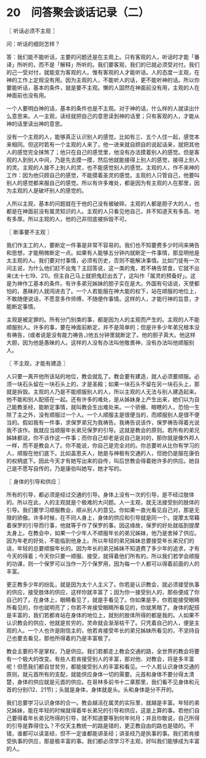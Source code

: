 # 20　问答聚会谈话记录（二）



〖 听话必须不主观 〗

问：听话的细则怎样？

答：我们能不能听话，主要的问题还是在主观上。只有客观的人，听话时才能「番译」所听的，而不是「解释」所听的。我们要客观，我们的已就必须受对付。我们的己一受对付，就能变为客观的人。惟有客观的人才能听话。人的态度一主观，在神的工作上定规没有用。因为主观的人，不能听人的话，更不能听神的话。所以你要能听话，基本的条件，就是要不主观。懒的人固然在神面前没有用，主观的人在神面前也没有用。

一个人要明白神的话，基本的条件也是不主观。对于神的话，什么样的人就读出什么意思来。人一主观，读经就把自己的意思读到神的话里；只有客观的人，才能从神的话里读出神的意思。

没有一个主观的人，能够真正认识别人的感觉。比如有三、五个人住一起，感觉本来相同。但这时若有一个主观的人来了，他一进来就自顾自的说起话来，就把其他人的感觉完全抹煞了；他只在自己的感觉里，他没有办法摸着别人的感觉。但是客观的人到别人中间，乃是先去摸一摸，然后他就能接得上别人的感觉，接得上别人的灵。主观的人接不上别人的灵，也不能感觉别人的感觉。主观的人，作不来神的工作：因为他只顾自己的感觉，不能摸着圣灵的感觉。主观的人只管自己，他要叫别人的感觉都来服自己的感觉。所以有许多难处，都是因为有主观的人在那里，因为主观的人是破坏别人的感觉的。

人所以主观，基本的问题就在于他的己没有被破碎。主观的人都是胆子大的人，也都是在神面前没有属灵知识的人。主观的人只看见他自己，并不知道天有多高、地有多厚。所以主观的人，他的己非彻底被拆毁不可。



〖 断事要不主观 〗

我们作主工的人，要断定一件事是非常不容易的。我们也不知要费多少时间来祷告和思想，才能稍微断定一点。如果有人能够五分钟内就断定一件事情，那显明他是太主观的人。我们要对付事情，必须有历史，否则不能解决事情。比如门徒有一次问主说，为什么他们赶不出鬼？主回答说，这一类的鬼，若不祷告禁食，它就不出来(太十七19、21)。但主自己马上就把鬼赶出去了，这叫作「属灵的预备好」。这是为神作工基本的条件。有许多弟兄姊妹的胆子实在是大。外国有句话说，天使都怕的，愚昧的人就闯进去了。一个人若能服在神大能的权下，站在顺服的地位上，不敢随便说话，不愿意多作师傅，不随便作事情。这样的人，才能行神的旨意，才能断定事情。

主观是被定罪的。所有分门别类的事，都是因为人的主观而产生的。主观的人不能顺服别人。许多的事，要在神面前断定，并不是简单的；但是许多少年弟兄根本没有祷告，(或者说是没有能力祷告，)他五分钟里就断定了。他的胆子真大。他这样大胆，因为他是愚昧的人。这样的人没有办法叫他敬畏神，没有办法叫他顺服别人。



〖 不主观，才能有建造 〗

人只要一离开他所该站的地位，教会就乱了。教会要有建造，就人必须要顺服。必须一块石头留在一块石头上的，才是圣殿；如果一块石头不留在另一块石头上，那就是拆毁。主观的人乃是不能顺服别人的人，所以主观的人无法与别人建造起来。他不能和别人配搭在一起。还有许多的难处，是从姊妹身上产生出来，她们以为自己能教圣经，能断定事情，就叫教会生出难处来。一个骄傲、眼瞎的人，恐怕一生除了主之外，没有顺服过一个人。一个人顺服主是很便当的，而顺服别人是很不便当的。假如我有一件事，求保罗弟兄为我祷告。我祷告说该作，保罗祷告得着光说我不该作。我就应当顺服年长弟兄保罗的引导。这就是教会的原则。若所有的弟兄姊妹都说，你不该作这一件事；而你自己却老是说自己是对的，那你就是像外邦人一样，而不是教会人了。你不能说，你自己是完全对的。你总要听从比你有学习的人，顺服在他们底下。比如盖恩夫人，她是与神极有交通的人，但她仍是服在康伯的权柄底下。因此今天才有她写出来的自传，叫后世教会得着她许多的供应。她自己是不愿写自传的，乃是康伯叫她写，她才写的。



〖 身体的引导和供应 〗

所有的引导，都必须是经过交通的引导。身体上没有一次的引导，是不经过肢体的。所以在此，人的主观就是个极难的大问题。人一主观，就无法接受别的肢体的引导。我们要学习顺服教会，顺从别人的意见。你如果一直光看见自己对，那是无限的骄傲。许多时候，在不同人身上，身体的供应和引导就是同一个。提摩太常藉着保罗的引导而行事，他就等于作了保罗的事。因这缘故，保罗的好处就临到提摩太身上。在教会中，如果一个少年人不顺服年长的弟兄姊妹，他乃是舍掉了供应。因为年老的好处，不能临到他身上。所以年轻的弟兄姊妹总要接受年长弟兄们的话，年轻的总要顺服年长的。因为年长的弟兄姊妹不知道费了多少年的追求，才有今天的得着；今天你只要一顺服、接受，就得着他们所有的。所以我们若学会顺服的功课，则一个保罗可以当作一万个保罗用，因为每一个人都可以得着前面的人的丰富。

更正教多少年的纷乱，就是因为太个人主义了。你若是认识教会，就必须接受执事的供应，接受肢体的供应，这样你就丰富了；因为你一接受别人的，那些便成了你自己的了。在身体上，眼睛看见了，就是手看见了。你如果是手，你若能接受眼睛所看见的，你也就明亮了；你若不肯接受眼睛所看见的，你就黑暗了。身体的配搭是丰富的，我们若都肯站在身体的地位上，就别的肢体所得的都是我的。人如果不认识教会的供应，他就是贫穷的，灵命就会渐渐枯干了。只凭着自己的人，便是主观的人。一个人也许是刚信主的，他若肯接受年长的弟兄姊妹所看见的，不坚持自己也要去看见，那他所得着的乃是丰富极了。

教会主要的不是掌权，乃是供应。我们若都走上教会交通的路，全世界的教会将要有一个极大的改变。有些人若肯接受别人的丰富，那对他、对教会，将是多丰富呢！但愿我们都自甘贫穷，都能接受别人的丰富和看见。一个人若认识身体交通的原则，就元首所有的支配，就能供应身体一切的需要。元首和身体不要分得太清楚，身体的供应就是元首的供应。在哥林多前书十二章那里，我们看不见身体和元首的分别(12、21节)；头就是身体，身体就是头。头和身体是分不开的。

我们总要学习认识身体的合一。教会越活在属灵的实际里，就越是丰富。年轻的弟兄姊妹，能在年轻的时候就得着年长弟兄的引导和供应，这是上算的事。若他们自己要得着年长弟兄所得的引导，就不知道要等到何年何月；并且你敢说，自己所得的引导是靠得住么？不仅天主教统一的路是错的，更正教自由的路也是错的。不错，谁都可以读圣经，但不一定谁都能讲圣经；讲圣经乃是执事的事。我们若肯接受执事的供应，那是极丰富的事。我们都必须学习不主观，好叫我们能够成为丰富的人。

